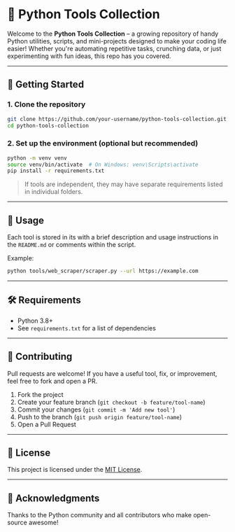 # 🧰 Python Tools Collection

Welcome to the **Python Tools Collection** – a growing repository of handy Python utilities, scripts, and mini-projects designed to make your coding life easier! Whether you're automating repetitive tasks, crunching data, or just experimenting with fun ideas, this repo has you covered.

---

## 🚀 Getting Started

### 1. Clone the repository

```bash
git clone https://github.com/your-username/python-tools-collection.git
cd python-tools-collection
```

### 2. Set up the environment (optional but recommended)

```bash
python -m venv venv
source venv/bin/activate  # On Windows: venv\Scripts\activate
pip install -r requirements.txt
```

> If tools are independent, they may have separate requirements listed in individual folders.

---

## 🧪 Usage

Each tool is stored in its with a brief description and usage instructions in the `README.md` or comments within the script.

Example:

```bash
python tools/web_scraper/scraper.py --url https://example.com
```

---

## 🛠️ Requirements

- Python 3.8+
- See `requirements.txt` for a list of dependencies

---

## 📌 Contributing

Pull requests are welcome! If you have a useful tool, fix, or improvement, feel free to fork and open a PR.

1. Fork the project
2. Create your feature branch (`git checkout -b feature/tool-name`)
3. Commit your changes (`git commit -m 'Add new tool'`)
4. Push to the branch (`git push origin feature/tool-name`)
5. Open a Pull Request

---

## 📄 License

This project is licensed under the [MIT License](LICENSE).

---

## 🙌 Acknowledgments

Thanks to the Python community and all contributors who make open-source awesome!

